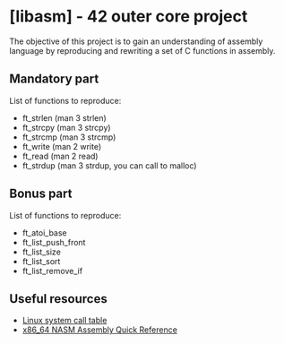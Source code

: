 # [libasm] - 42 outer core project

The objective of this project is to gain an understanding of assembly language by reproducing and rewriting a set of C functions in assembly.

## Mandatory part

List of functions to reproduce:
- ft_strlen (man 3 strlen)
- ft_strcpy (man 3 strcpy)
- ft_strcmp (man 3 strcmp)
- ft_write (man 2 write)
- ft_read (man 2 read)
- ft_strdup (man 3 strdup, you can call to malloc)

## Bonus part

List of functions to reproduce:
- ft_atoi_base
- ft_list_push_front
- ft_list_size
- ft_list_sort
- ft_list_remove_if

## Useful resources
- [Linux system call table](https://blog.rchapman.org/posts/Linux_System_Call_Table_for_x86_64/)
- [x86_64 NASM Assembly Quick Reference](https://www.cs.uaf.edu/2017/fall/cs301/reference/x86_64.html)
